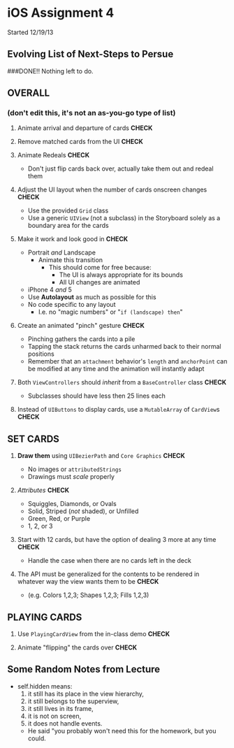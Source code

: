 iOS Assignment 4
================

Started 12/19/13

Evolving List of Next-Steps to Persue
-------------------------------------

###DONE!!
Nothing left to do.

OVERALL
-------
### (don't edit this, it's not an as-you-go type of list)
1. Animate arrival and departure of cards **CHECK**

2. Remove matched cards from the UI **CHECK**

3. Animate Redeals **CHECK**
    * Don't just flip cards back over, actually take them out and redeal them

4. Adjust the UI layout when the number of cards onscreen changes **CHECK**
    * Use the provided `Grid` class
    * Use a generic `UIView` (not a subclass) in the Storyboard solely as a
      boundary area for the cards

5. Make it work and look good in **CHECK**
    * Portrait *and* Landscape
        * Animate this transition
            * This should come for free because:
                * The UI is always appropriate for its bounds
                * All UI changes are animated
    * iPhone 4 *and* 5
    * Use **Autolayout** as much as possible for this
    * No code specific to any layout
        * I.e. no "magic numbers" or "`if (landscape) then`"

6. Create an animated "pinch" gesture **CHECK**
    * Pinching gathers the cards into a pile
    * Tapping the stack returns the cards unharmed back to their normal positions
    * Remember that an `attachment` behavior's `length` and `anchorPoint` can be
      modified at any time and the animation will instantly adapt

7. Both `ViewControllers` should *inherit* from a `BaseController` class **CHECK**
    * Subclasses should have less then 25 lines each

8. Instead of `UIButtons` to display cards, use a `MutableArray` of `CardView`s **CHECK**



SET CARDS
---------
1. **Draw them** using `UIBezierPath` and `Core Graphics` **CHECK**
    * No images or `attributedStrings`
    * Drawings must *scale* properly

2. *Attributes* **CHECK**
    * Squiggles, Diamonds, or Ovals
    * Solid, Striped (*not* shaded), or Unfilled
    * Green, Red, or Purple
    * 1, 2, or 3

3. Start with 12 cards, but have the option of dealing 3 more at any time **CHECK**
    * Handle the case when there are no cards left in the deck

4. The API must be generalized for the contents to be rendered in whatever way
   the view wants them to be **CHECK**
    * (e.g. Colors 1,2,3; Shapes 1,2,3; Fills 1,2,3)


PLAYING CARDS
-------------
1. Use `PlayingCardView` from the in-class demo **CHECK**

2. Animate "flipping" the cards over **CHECK**

Some Random Notes from Lecture
-----------------------
* self.hidden means:
    1. it still has its place in the view hierarchy,
    2. it still belongs to the superview,
    3. it still lives in its frame,
    4. it is not on screen,
    5. it does not handle events.
    * He said "you probably won't need this for the homework, but you could.

